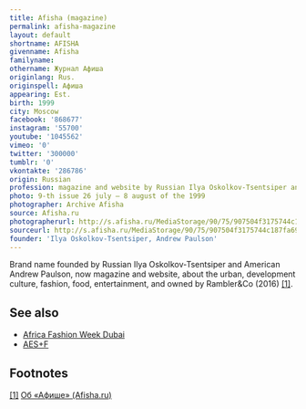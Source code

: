 ```yaml
---
title: Afisha (magazine)
permalink: afisha-magazine
layout: default
shortname: AFISHA
givenname: Afisha
familyname:
othername: Журнал Афиша
originlang: Rus.
originspell: Афиша
appearing: Est.
birth: 1999
city: Moscow
facebook: '868677'
instagram: '55700'
youtube: '1045562'
vimeo: '0'
twitter: '300000'
tumblr: '0'
vkontakte: '286786'
origin: Russian
profession: magazine and website by Russian Ilya Oskolkov-Tsentsiper and American Andrew Paulson
photo: 9-th issue 26 july — 8 august of the 1999
photographer: Archive Afisha
source: Afisha.ru
photographerurl: http://s.afisha.ru/MediaStorage/90/75/907504f3175744c187fa690b646a.jpg
sourceurl: http://s.afisha.ru/MediaStorage/90/75/907504f3175744c187fa690b646a.jpg
founder: 'Ilya Oskolkov-Tsentsiper, Andrew Paulson'
---
```

Brand name founded by Russian Ilya Oskolkov-Tsentsiper and American Andrew Paulson, now magazine and website, about the urban, development culture, fashion, food, entertainment, and owned by Rambler&Co (2016) <span id="a1">[\[1\]](#f1)</span>.

## See also

+ [Africa Fashion Week Dubai](africa-fashion-week-dubai)
+ [AES+F](aes+f)

## Footnotes

[[1]](#a1) <span id="f1"></span> [Об «Афише» (Afisha.ru)](https://www.afisha.ru/about/)
